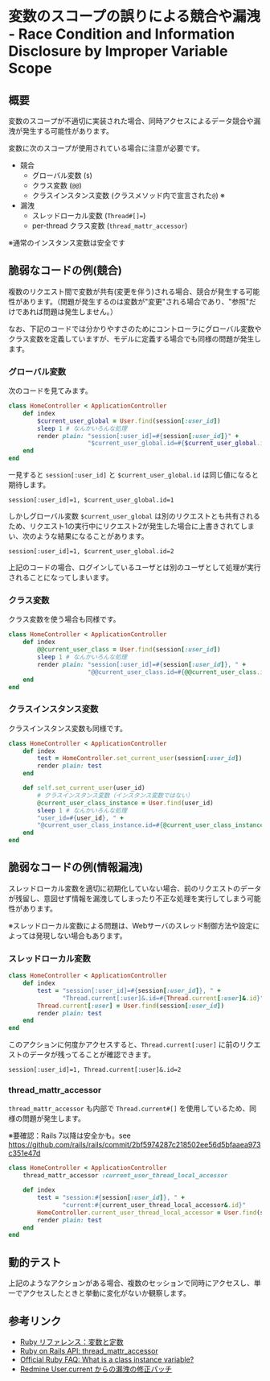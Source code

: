 # 変数のスコープの誤りによる競合や漏洩 - Race Condition and Information Disclosure by Improper Variable Scope

## 概要

変数のスコープが不適切に実装された場合、同時アクセスによるデータ競合や漏洩が発生する可能性があります。

変数に次のスコープが使用されている場合に注意が必要です。

- 競合
  - グローバル変数 (`$`)
  - クラス変数 (`@@`)
  - クラスインスタンス変数 (クラスメソッド内で宣言された`@`) ※
- 漏洩
  - スレッドローカル変数 (`Thread#[]=`)
  - per-thread クラス変数 (`thread_mattr_accessor`)

※通常のインスタンス変数は安全です

<!--
検索キーワードの例：
`\$[_a-zA-Z].*[^!=]=|@@|thread_[cm]attr|Thread.current`
-->

## 脆弱なコードの例(競合)

複数のリクエスト間で変数が共有(変更を伴う)される場合、競合が発生する可能性があります。（問題が発生するのは変数が"変更"される場合であり、"参照"だけであれば問題は発生しません。）

なお、下記のコードでは分かりやすさのためにコントローラにグローバル変数やクラス変数を定義していますが、モデルに定義する場合でも同様の問題が発生します。

### グローバル変数

次のコードを見てみます。

```ruby
class HomeController < ApplicationController
    def index
        $current_user_global = User.find(session[:user_id])
        sleep 1 # なんかいろんな処理
        render plain: "session[:user_id]=#{session[:user_id]}" + 
                      "$current_user_global.id=#{$current_user_global.id}"
    end
end
```

一見すると `session[:user_id]` と `$current_user_global.id` は同じ値になると期待します。

```
session[:user_id]=1, $current_user_global.id=1
```

しかしグローバル変数 `$current_user_global` は別のリクエストとも共有されるため、リクエスト1の実行中にリクエスト2が発生した場合に上書きされてしまい、次のような結果になることがあります。

```
session[:user_id]=1, $current_user_global.id=2
```

上記のコードの場合、ログインしているユーザとは別のユーザとして処理が実行されることになってしまいます。

### クラス変数

クラス変数を使う場合も同様です。

```ruby
class HomeController < ApplicationController
    def index
        @@current_user_class = User.find(session[:user_id])
        sleep 1 # なんかいろんな処理
        render plain: "session[:user_id]=#{session[:user_id]}, " +
                      "@@current_user_class.id=#{@@current_user_class.id}"
    end
end
```

### クラスインスタンス変数

クラスインスタンス変数も同様です。

```ruby
class HomeController < ApplicationController
    def index
        test = HomeController.set_current_user(session[:user_id])
        render plain: test
    end

    def self.set_current_user(user_id)
        # クラスインスタンス変数（インスタンス変数ではない）
        @current_user_class_instance = User.find(user_id)
        sleep 1 # なんかいろんな処理
        "user_id=#{user_id}, " + 
        "@current_user_class_instance.id=#{@current_user_class_instance.id}"
    end
end
```

## 脆弱なコードの例(情報漏洩)

スレッドローカル変数を適切に初期化していない場合、前のリクエストのデータが残留し、意図せず情報を漏洩してしまったり不正な処理を実行してしまう可能性があります。

※スレッドローカル変数による問題は、Webサーバのスレッド制御方法や設定によっては発現しない場合もあります。

### スレッドローカル変数

```ruby
class HomeController < ApplicationController
    def index
        test = "session[:user_id]=#{session[:user_id]}, " + 
               "Thread.current[:user]&.id=#{Thread.current[:user]&.id}"
        Thread.current[:user] = User.find(session[:user_id])
        render plain: test
    end
end
```

このアクションに何度かアクセスすると、`Thread.current[:user]` に前のリクエストのデータが残ってることが確認できます。

```
session[:user_id]=1, Thread.current[:user]&.id=2
```

### thread_mattr_accessor

`thread_mattr_accessor` も内部で `Thread.current#[]` を使用しているため、同様の問題が発生します。

※要確認：Rails 7以降は安全かも。see https://github.com/rails/rails/commit/2bf5974287c218502ee56d5bfaaea973c351e47d

```ruby
class HomeController < ApplicationController
    thread_mattr_accessor :current_user_thread_local_accessor

    def index
        test = "session:#{session[:user_id]}, " +
               "current:#{current_user_thread_local_accessor&.id}"
        HomeController.current_user_thread_local_accessor = User.find(session[:user_id])
        render plain: test
    end
end
```

## 動的テスト

上記のようなアクションがある場合、複数のセッションで同時にアクセスし、単一でアクセスしたときと挙動に変化がないか観察します。

## 参考リンク

- [Ruby リファレンス：変数と定数](https://docs.ruby-lang.org/ja/latest/doc/spec=2fvariables.html)
- [Ruby on Rails API: thread_mattr_accessor](https://api.rubyonrails.org/classes/Module.html#method-i-thread_mattr_accessor)
- [Official Ruby FAQ: What is a class instance variable?](https://www.ruby-lang.org/en/documentation/faq/8/#:~:text=What%20is%20a%20class%20instance%20variable)
- [Redmine User.current からの漏洩の修正パッチ](https://www.redmine.org/issues/16685)